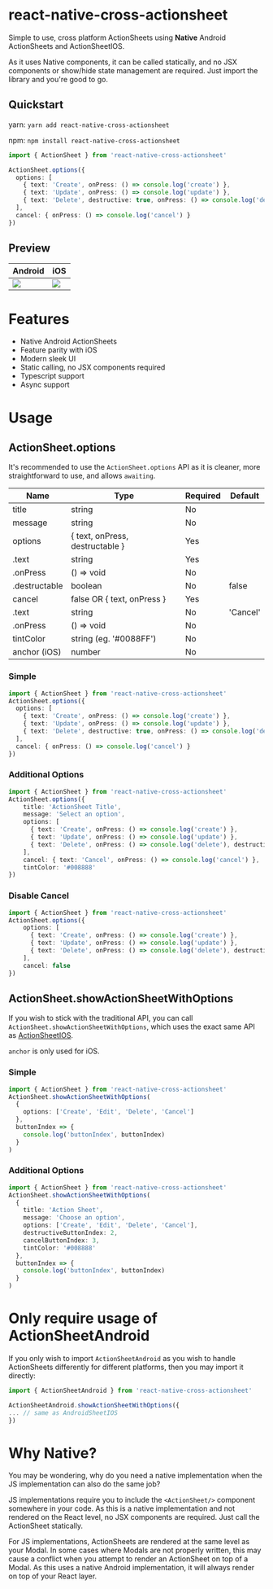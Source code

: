 # react-native-cross-actionsheet

Simple to use, cross platform ActionSheets using **Native** Android ActionSheets and ActionSheetIOS.

As it uses Native components, it can be called statically, and no JSX components or show/hide state management are required. Just import the library and you're good to go.

## Quickstart

yarn: `yarn add react-native-cross-actionsheet`

npm: `npm install react-native-cross-actionsheet`

```typescript
import { ActionSheet } from 'react-native-cross-actionsheet'

ActionSheet.options({
  options: [
    { text: 'Create', onPress: () => console.log('create') },
    { text: 'Update', onPress: () => console.log('update') },
    { text: 'Delete', destructive: true, onPress: () => console.log('delete')}
  ],
  cancel: { onPress: () => console.log('cancel') }
})
```

## Preview

| Android                                      | iOS                                          |
|----------------------------------------------|----------------------------------------------|
| <img src="https://i.imgur.com/HSPgkCw.gif"/> | <img src="https://i.imgur.com/XJ6rgw5.gif"/> |

# Features

- Native Android ActionSheets
- Feature parity with iOS
- Modern sleek UI
- Static calling, no JSX components required
- Typescript support
- Async support

# Usage

## ActionSheet.options

It's recommended to use the `ActionSheet.options` API as it is cleaner, more straightforward to use, and allows `awaiting`.

| Name            | Type                              | Required | Default   |
| ----------------| ----------------------------------| -------- | --------- |
| title           | string                            | No       |           |
| message         | string                            | No       |           |
| options         | { text, onPress, destructable }   | Yes      |           |
|   .text         | string                            | Yes      |           |
|   .onPress      | () => void                        | No       |           |
|   .destructable | boolean                           | No       | false     |
| cancel          | false OR { text, onPress }        | Yes      |           |
|   .text         | string                            | No       | 'Cancel'  |
|   .onPress      | () => void                        | No       |           |
| tintColor       | string (eg. '#0088FF')            | No       |           |
| anchor (iOS)    | number                            | No       |           |

### Simple
```typescript
import { ActionSheet } from 'react-native-cross-actionsheet'
ActionSheet.options({
  options: [
    { text: 'Create', onPress: () => console.log('create') },
    { text: 'Update', onPress: () => console.log('update') },
    { text: 'Delete', destructive: true, onPress: () => console.log('delete')}
  ],
  cancel: { onPress: () => console.log('cancel') }
})
```

### Additional Options
```typescript
import { ActionSheet } from 'react-native-cross-actionsheet'
ActionSheet.options({
    title: 'ActionSheet Title',
    message: 'Select an option',
    options: [
      { text: 'Create', onPress: () => console.log('create') },
      { text: 'Update', onPress: () => console.log('update') },
      { text: 'Delete', onPress: () => console.log('delete'), destructive: true }
    ],
    cancel: { text: 'Cancel', onPress: () => console.log('cancel') },
    tintColor: '#008888'
})
```

### Disable Cancel
```typescript
import { ActionSheet } from 'react-native-cross-actionsheet'
ActionSheet.options({
    options: [
      { text: 'Create', onPress: () => console.log('create') },
      { text: 'Update', onPress: () => console.log('update') },
      { text: 'Delete', onPress: () => console.log('delete'), destructive: true }
    ],
    cancel: false
})
```


## ActionSheet.showActionSheetWithOptions

If you wish to stick with the traditional API, you can call `ActionSheet.showActionSheetWithOptions`, which uses the exact same API as [ActionSheetIOS](https://reactnative.dev/docs/actionsheetios).

`anchor` is only used for iOS.

### Simple
```typescript
import { ActionSheet } from 'react-native-cross-actionsheet'
ActionSheet.showActionSheetWithOptions(
  { 
    options: ['Create', 'Edit', 'Delete', 'Cancel'] 
  },
  buttonIndex => {
    console.log('buttonIndex', buttonIndex)
  }
)
```

### Additional Options
```typescript
import { ActionSheet } from 'react-native-cross-actionsheet'
ActionSheet.showActionSheetWithOptions(
  {
    title: 'Action Sheet',
    message: 'Choose an option',
    options: ['Create', 'Edit', 'Delete', 'Cancel'],
    destructiveButtonIndex: 2,
    cancelButtonIndex: 3,
    tintColor: '#008888'
  },
  buttonIndex => {
    console.log('buttonIndex', buttonIndex)
  }
)
```

# Only require usage of ActionSheetAndroid

If you only wish to import `ActionSheetAndroid` as you wish to handle ActionSheets differently for different platforms, then you may import it directly:

```typescript
import { ActionSheetAndroid } from 'react-native-cross-actionsheet'

ActionSheetAndroid.showActionSheetWithOptions({
... // same as AndroidSheetIOS
})
```

# Why Native?

You may be wondering, why do you need a native implementation when the JS implementation can also do the same job?

JS implementations require you to include the `<ActionSheet/>` component somewhere in your code. As this is a native implementation and not rendered on the React level, no JSX components are required. Just call the ActionSheet statically.

For JS implementations, ActionSheets are rendered at the same level as your Modal. In some cases where Modals are not properly written, this may cause a conflict when you attempt to render an ActionSheet on top of a Modal. As this uses a native Android implementation, it will always render on top of your React layer.
